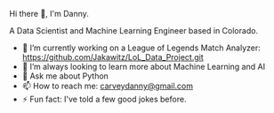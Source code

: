 Hi there 👋, I'm Danny.

A Data Scientist and Machine Learning Engineer based in Colorado.

- 🔭 I’m currently working on a League of Legends Match Analyzer: https://github.com/Jakawitz/LoL_Data_Project.git
- 🌱 I’m always looking to learn more about Machine Learning and AI
- 💬 Ask me about Python
- 📫 How to reach me: carveydanny@gmail.com
- ⚡ Fun fact: I've told a few good jokes before.
